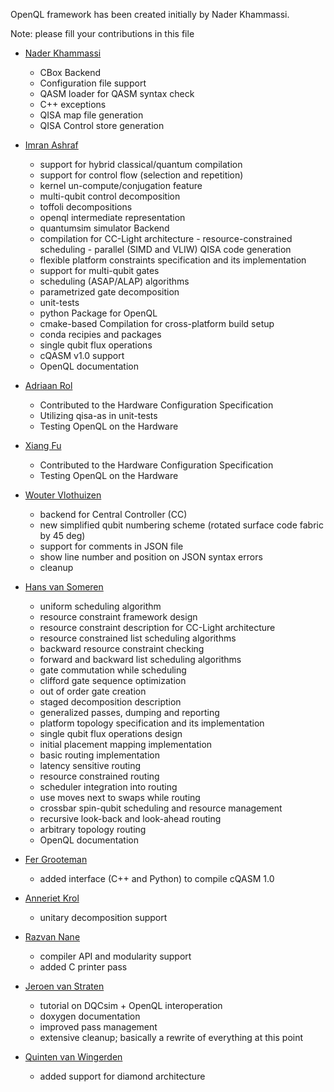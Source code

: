 
OpenQL framework has been created initially by Nader Khammassi.

Note: please fill your contributions in this file

- [Nader Khammassi](https://github.com/Nader-Khammassi)
    -   CBox Backend
    -   Configuration file support
    -   QASM loader for QASM syntax check
    -   C++ exceptions
    -   QISA map file generation
    -   QISA Control store generation

- [Imran Ashraf](https://github.com/imranashraf)
    -   support for hybrid classical/quantum compilation
    -   support for control flow (selection and repetition)
    -   kernel un-compute/conjugation feature
    -   multi-qubit control decomposition
    -   toffoli decompositions
    -   openql intermediate representation
    -   quantumsim simulator Backend
    -   compilation for CC-Light architecture
            - resource-constrained scheduling
            - parallel (SIMD and VLIW) QISA code generation
    -   flexible platform constraints specification and its implementation
    -   support for multi-qubit gates
    -   scheduling (ASAP/ALAP) algorithms
    -   parametrized gate decomposition
    -   unit-tests
    -   python Package for OpenQL
    -   cmake-based Compilation for cross-platform build setup
    -   conda recipies and packages
    -   single qubit flux operations
    -   cQASM v1.0 support
    -   OpenQL documentation

- [Adriaan Rol](https://github.com/AdriaanRol)
    -   Contributed to the Hardware Configuration Specification
    -   Utilizing qisa-as in unit-tests
    -   Testing OpenQL on the Hardware

- [Xiang Fu](https://github.com/gtaifu)
    -   Contributed to the Hardware Configuration Specification
    -   Testing OpenQL on the Hardware

- [Wouter Vlothuizen](https://github.com/wvlothuizen)
    -   backend for Central Controller (CC)
    -   new simplified qubit numbering scheme (rotated surface code fabric by 45 deg)
    -   support for comments in JSON file
    -   show line number and position on JSON syntax errors
    -   cleanup

- [Hans van Someren](https://github.com/jvansomeren)
    -   uniform scheduling algorithm
    -   resource constraint framework design
    -   resource constraint description for CC-Light architecture
    -   resource constrained list scheduling algorithms
    -   backward resource constraint checking
    -   forward and backward list scheduling algorithms
    -   gate commutation while scheduling
    -   clifford gate sequence optimization
    -   out of order gate creation
    -   staged decomposition description
    -   generalized passes, dumping and reporting
    -   platform topology specification and its implementation
    -   single qubit flux operations design
    -   initial placement mapping implementation
    -   basic routing implementation
    -   latency sensitive routing
    -   resource constrained routing
    -   scheduler integration into routing
    -   use moves next to swaps while routing
    -   crossbar spin-qubit scheduling and resource management
    -   recursive look-back and look-ahead routing
    -   arbitrary topology routing
    -   OpenQL documentation

- [Fer Grooteman](https://github.com/QFer)
    -   added interface (C++ and Python) to compile cQASM 1.0

- [Anneriet Krol](https://github.com/anneriet)
    -   unitary decomposition support

- [Razvan Nane](https://github.com/razvnane)
    -   compiler API and modularity support
    -   added C printer pass

- [Jeroen van Straten](https://github.com/jvanstraten)
    -   tutorial on DQCsim + OpenQL interoperation
    -   doxygen documentation
    -   improved pass management
    -   extensive cleanup; basically a rewrite of everything at this point
  
- [Quinten van Wingerden](https://github.com/qvanwingerden)
    -   added support for diamond architecture
